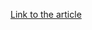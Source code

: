 [Link to the article](https://thehackernews.com/2025/07/chinese-hackers-exploit-ivanti-csa-zero.html)
